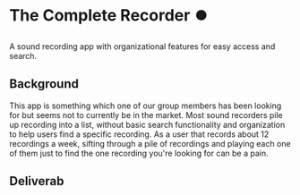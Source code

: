 # The Complete Recorder :record_button:
A sound recording app with organizational features for easy access and search.

## Background
This app is something which one of our group members has been looking for but seems not to currently be in the market. Most sound recorders 
pile up recording into a list, without basic search functionality and organization to help users find a specific recording. As a user that records 
about 12 recordings a week, sifting through a pile of recordings and playing each one of them just to find the one recording you're looking for can be a pain.

## Deliverab
